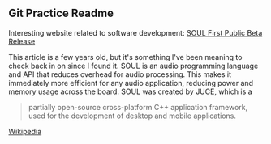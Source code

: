 ## Git Practice Readme
Interesting website related to software development: [SOUL First Public Beta Release](https://juce.com/discover/stories/soul-first-public-beta-release)

This article is a few years old, but it's something I've been meaning to check back in on since I found it. SOUL is an audio programming language and API that reduces overhead for audio processing. This makes it immediately more efficient for any audio application, reducing power and memory usage across the board. SOUL was created by JUCE, which is a 
>  partially open-source cross-platform C++ application framework, used for the development of desktop and mobile applications.

[Wikipedia](https://www.google.com/url?sa=t&rct=j&q=&esrc=s&source=web&cd=&cad=rja&uact=8&ved=2ahUKEwiNoqH26ef1AhVPjIkEHYZECg8QmhN6BAgdEAI&url=https%3A%2F%2Fen.wikipedia.org%2Fwiki%2FJUCE&usg=AOvVaw1qppdcuIPOoBnKup2sTrp5)


